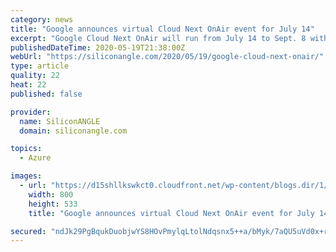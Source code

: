 ```yaml
---
category: news
title: "Google announces virtual Cloud Next OnAir event for July 14"
excerpt: "Google Cloud Next OnAir will run from July 14 to Sept. 8 with more than 200 sessions covering various topics, the search giant announced today. Google in previous years used the event to introduce new products for its cloud platform."
publishedDateTime: 2020-05-19T21:38:00Z
webUrl: "https://siliconangle.com/2020/05/19/google-cloud-next-onair/"
type: article
quality: 22
heat: 22
published: false

provider:
  name: SiliconANGLE
  domain: siliconangle.com

topics:
  - Azure

images:
  - url: "https://d15shllkswkct0.cloudfront.net/wp-content/blogs.dir/1/files/2020/05/Google-Next18_Day-0-7532-800x533.jpg"
    width: 800
    height: 533
    title: "Google announces virtual Cloud Next OnAir event for July 14"

secured: "ndJk29PgBqukDuobjwYS8HOvPmylqLtolNdqsnx5++a/bMyk/7aQU5uVd0x+rYjoctr7EVXkWmhtRhKo6vqTLd6hT0byuJ27R2KONTKoFZlSL36hryYOHlRahCD/aWy4PYpdjbZ2Jvi16OhpQ1WuFFD4wJULdTEJ8q5WLE8L2UadzX1X2cUoEUqkW58DXsm8ciXvROwHVdHd9JRKT60FATmXOqZpTaX5F5ULU7hAqsyWfy+9LvrOVI8IyrhkDARf4L5jbJFqdyb+wWMEd0VW0ejGvEjxWYMgtl2Qs2NVY58Qh48yz/fyEvJbcXBd2e22;giM4aQAHLiDUV9GmSYJ5uQ=="
---
```



